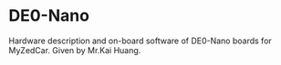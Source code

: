 DE0-Nano
========

Hardware description and on-board software of DE0-Nano boards for MyZedCar.
Given by Mr.Kai Huang.
